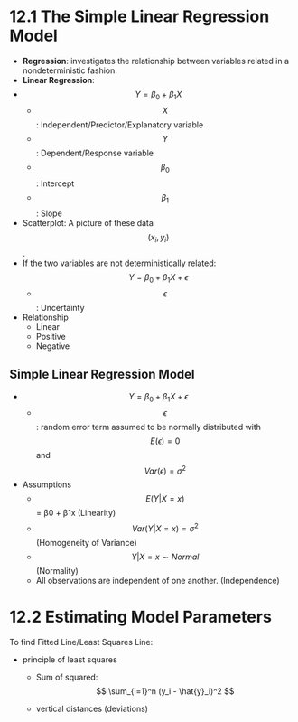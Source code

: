 # 12.1 The Simple Linear Regression Model
- **Regression**: investigates the relationship between variables related in a nondeterministic fashion.
- **Linear Regression**:
- $$ Y = \beta_0 + \beta_1 X $$
    - $$ X $$: Independent/Predictor/Explanatory variable
    - $$ Y $$: Dependent/Response variable
    - $$ \beta_0 $$: Intercept
    - $$ \beta_1 $$: Slope
- Scatterplot: A picture of these data $$ (x_i, y_i) $$.
- If the two variables are not deterministically related: $$ Y = \beta_0 + \beta_1 X + \epsilon $$
    - $$ \epsilon $$: Uncertainty
- Relationship
    - Linear
    - Positive
    - Negative
## Simple Linear Regression Model
- $$ Y = \beta_0 + \beta_1 X + \epsilon $$
    - $$ \epsilon $$: random error term assumed to be normally distributed with $$ E(\epsilon) = 0 $$ and $$ Var(\epsilon) = \sigma^2 $$
- Assumptions
    - $$ E(Y |X = x) $$ = β0 + β1x (Linearity)
    - $$ Var(Y |X = x) = σ^2 $$ (Homogeneity of Variance)
    - $$ Y |X = x ∼ Normal $$ (Normality)
    - All observations are independent of one another. (Independence)

# 12.2 Estimating Model Parameters
To find Fitted Line/Least Squares Line:
- principle of least squares
    - Sum of squared: $$ \sum_{i=1}^n (y_i - \hat{y}_i)^2 $$

    - vertical distances (deviations)
    